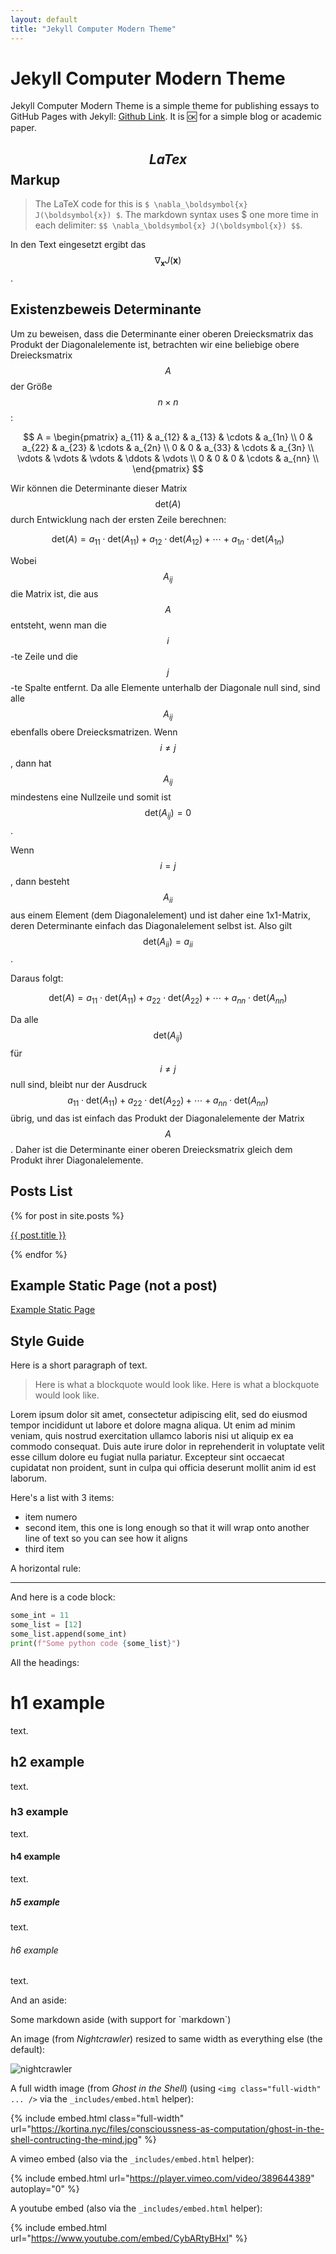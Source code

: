 ```yaml
---
layout: default
title: "Jekyll Computer Modern Theme"
---
```


# Jekyll Computer Modern Theme

Jekyll Computer Modern Theme is a simple theme for publishing essays to GitHub Pages with Jekyll: [Github Link](https://github.com/kortina/jekyll-computer-modern-theme). It is 🆗 for a simple blog or academic paper.

## $$LaTex$$ Markup
> The LaTeX code for this is `$ \nabla_\boldsymbol{x} J(\boldsymbol{x}) $`. The markdown syntax uses $ one more time in each delimiter: `$$ \nabla_\boldsymbol{x} J(\boldsymbol{x}) $$`.

In den Text eingesetzt ergibt das $$ \nabla_\boldsymbol{x} J(\boldsymbol{x}) $$.

## Existenzbeweis Determinante
Um zu beweisen, dass die Determinante einer oberen Dreiecksmatrix das Produkt der Diagonalelemente ist, betrachten wir eine beliebige obere Dreiecksmatrix $$ A $$ der Größe $$ n \times n $$:

$$ A = \begin{pmatrix}
a_{11} & a_{12} & a_{13} & \cdots & a_{1n} \\
0 & a_{22} & a_{23} & \cdots & a_{2n} \\
0 & 0 & a_{33} & \cdots & a_{3n} \\
\vdots & \vdots & \vdots & \ddots & \vdots \\
0 & 0 & 0 & \cdots & a_{nn} \\
\end{pmatrix} $$

Wir können die Determinante dieser Matrix $$ \text{det}(A) $$ durch Entwicklung nach der ersten Zeile berechnen:

$$ \text{det}(A) = a_{11} \cdot \text{det}(A_{11}) + a_{12} \cdot \text{det}(A_{12}) + \cdots + a_{1n} \cdot \text{det}(A_{1n}) $$

Wobei $$ A_{ij} $$ die Matrix ist, die aus $$ A $$ entsteht, wenn man die $$i$$-te Zeile und die $$j$$-te Spalte entfernt. Da alle Elemente unterhalb der Diagonale null sind, sind alle $$ A_{ij} $$ ebenfalls obere Dreiecksmatrizen. Wenn $$ i \neq j $$, dann hat $$ A_{ij} $$ mindestens eine Nullzeile und somit ist $$ \text{det}(A_{ij}) = 0 $$. 

Wenn $$ i = j $$, dann besteht $$ A_{ii} $$ aus einem Element (dem Diagonalelement) und ist daher eine 1x1-Matrix, deren Determinante einfach das Diagonalelement selbst ist. Also gilt $$ \text{det}(A_{ii}) = a_{ii} $$.

Daraus folgt:

$$ \text{det}(A) = a_{11} \cdot \text{det}(A_{11}) + a_{22} \cdot \text{det}(A_{22}) + \cdots + a_{nn} \cdot \text{det}(A_{nn}) $$

Da alle $$ \text{det}(A_{ij}) $$ für $$ i \neq j $$ null sind, bleibt nur der Ausdruck $$ a_{11} \cdot \text{det}(A_{11}) + a_{22} \cdot \text{det}(A_{22}) + \cdots + a_{nn} \cdot \text{det}(A_{nn}) $$ übrig, und das ist einfach das Produkt der Diagonalelemente der Matrix $$ A $$. Daher ist die Determinante einer oberen Dreiecksmatrix gleich dem Produkt ihrer Diagonalelemente.


## Posts List

{% for post in site.posts %}<p><a href="{{ site.url }}{{ post.url }}">{{ post.title }}</a></p>{% endfor %}

## Example Static Page (not a post)

[Example Static Page]({{site.url}}/example-static-page/)

## Style Guide

Here is a short paragraph of text.

> Here is what a blockquote would look like. Here is what a blockquote would look like.

<a name="lorem"></a>

Lorem ipsum dolor sit amet, consectetur adipiscing elit, sed do eiusmod tempor incididunt ut labore et dolore magna aliqua. Ut enim ad minim veniam, quis nostrud exercitation ullamco laboris nisi ut aliquip ex ea commodo consequat. Duis aute irure dolor in reprehenderit in voluptate velit esse cillum dolore eu fugiat nulla pariatur. Excepteur sint occaecat cupidatat non proident, sunt in culpa qui officia deserunt mollit anim id est laborum.

Here's a list with 3 items:

- item numero
- second item, this one is long enough so that it will wrap onto another line of text so you can see how it aligns
- third item

A horizontal rule:

---

And here is a code block:

```python
some_int = 11
some_list = [12]
some_list.append(some_int)
print(f"Some python code {some_list}")
```

All the headings:

# h1 example

text.

## h2 example

text.

### h3 example

text.

#### h4 example

text.

##### h5 example

text.

###### h6 example

text.

And an aside:

<aside markdown="1">
Some markdown aside (with support for `markdown`)
</aside>

An image (from _Nightcrawler_) resized to same width as everything else (the default):

![nightcrawler](https://kortina.nyc/files/nightcrawler.jpg)

A full width image (from _Ghost in the Shell_) (using `<img class="full-width" ... />` via the `_includes/embed.html` helper):

{% include embed.html class="full-width" url="https://kortina.nyc/files/conscioussness-as-computation/ghost-in-the-shell-contructing-the-mind.jpg" %}

A vimeo embed (also via the `_includes/embed.html` helper):

{% include embed.html url="https://player.vimeo.com/video/389644389" autoplay="0" %}

A youtube embed (also via the `_includes/embed.html` helper):

{% include embed.html url="https://www.youtube.com/embed/CybARtyBHxI" %}
